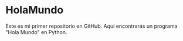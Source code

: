 # HolaMundo

Este es mi primer repositorio en GitHub. Aquí encontrarás un programa "Hola Mundo" en Python.
